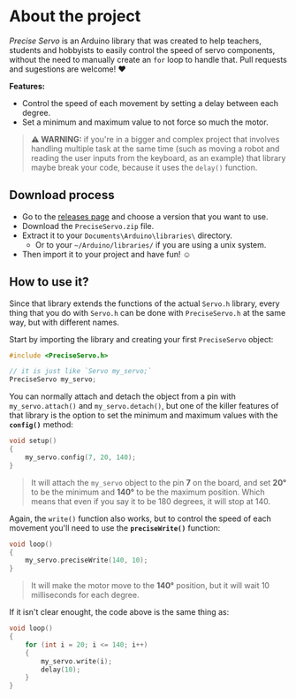 # About the project
*Precise Servo* is an Arduino library that was created to help teachers, students
and hobbyists to easily control the speed of servo components, without the need
to manually create an `for` loop to handle that. Pull requests and sugestions
are welcome! ❤️

**Features:**
+ Control the speed of each movement by setting a delay between each degree.
+ Set a minimum and maximum value to not force so much the motor.

> **&#9888; WARNING:** if you're in a bigger and complex project that involves handling
multiple task at the same time (such as moving a robot and reading the user inputs
from the keyboard, as an example) that library maybe break your code, because it
uses the `delay()` function.


## Download process
+ Go to the [releases page](https://github.com/kevinmarquesp/PreciseServo/releases)
  and choose a version that you want to use.
+ Download the `PreciseServo.zip` file.
+ Extract it to your `Documents\Arduino\libraries\` directory.
  + Or to your `~/Arduino/libraries/` if you are using a unix system.
+ Then import it to your project and have fun! ☺️


## How to use it?
Since that library extends the functions of the actual `Servo.h` library, every
thing that you do with `Servo.h` can be done with `PreciseServo.h` at the same
way, but with different names.

Start by importing the library and creating your first `PreciseServo` object:
```cpp
#include <PreciseServo.h>

// it is just like `Servo my_servo;`
PreciseServo my_servo;
```

You can normally attach and detach the object from a pin with `my_servo.attach()`
and `my_servo.detach()`, but one of the killer features of that library is the
option to set the minimum and maximum values with the **`config()`** method:
```cpp
void setup()
{
    my_servo.config(7, 20, 140);
}
```
> It will attach the `my_servo` object to the pin **7** on the board, and set
**20°** to be the minimum and **140°** to be the maximum position. Which means
that even if you say it to be 180 degrees, it will stop at 140.

Again, the `write()` function also works, but to control the speed of each
movement you'll need to use the **`preciseWrite()`** function:
```cpp
void loop()
{
    my_servo.preciseWrite(140, 10);
}
```
> It will make the motor move to the **140°** position, but it will wait 10
milliseconds for each degree.

If it isn't clear enought, the code above is the same thing as:
```cpp
void loop()
{
    for (int i = 20; i <= 140; i++)
    {
        my_servo.write(i);
        delay(10);
    }
}
```
